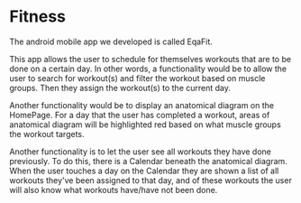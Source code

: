 # Fitness
The android mobile app we developed is called EqaFit.

This app allows the user to schedule for themselves workouts that are to be done on a certain day. 
In other words, a functionality would be to allow the user to search for workout(s) and filter the workout based on muscle groups.
Then they assign the workout(s) to the current day.

Another functionality would be to display an anatomical diagram on the HomePage. 
For a day that the user has completed a workout, areas of anatomical diagram will be highlighted red based on what muscle groups the workout targets. 

Another functionality is to let the user see all workouts they have done previously.
To do this, there is a Calendar beneath the anatomical diagram.
When the user touches a day on the Calendar they are shown a list of all workouts they've been assigned to that day, and of these workouts the user
will also know what workouts have/have not been done.


